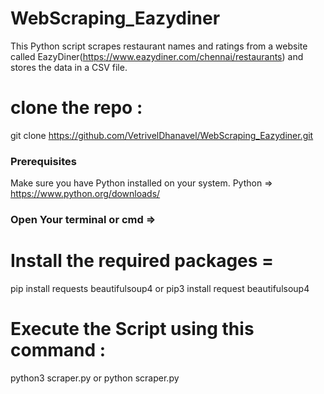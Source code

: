 # WebScraping_Eazydiner

This Python script scrapes restaurant names and ratings from a website called EazyDiner(https://www.eazydiner.com/chennai/restaurants) and stores the data in a CSV file.

# clone the repo : 

git clone https://github.com/VetrivelDhanavel/WebScraping_Eazydiner.git

### Prerequisites

Make sure you have Python installed on your system.
Python => https://www.python.org/downloads/

### Open Your terminal or cmd =>
 # Install the required packages =
pip install requests beautifulsoup4
or 
pip3 install request beautifulsoup4 

# Execute the Script using this command : 

python3 scraper.py or python scraper.py



